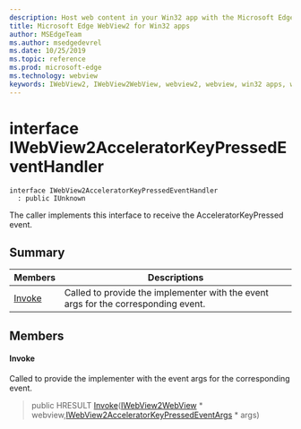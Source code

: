 ```yaml
---
description: Host web content in your Win32 app with the Microsoft Edge WebView2 control
title: Microsoft Edge WebView2 for Win32 apps
author: MSEdgeTeam
ms.author: msedgedevrel
ms.date: 10/25/2019
ms.topic: reference
ms.prod: microsoft-edge
ms.technology: webview
keywords: IWebView2, IWebView2WebView, webview2, webview, win32 apps, win32, edge
---
```


# interface IWebView2AcceleratorKeyPressedEventHandler 

```
interface IWebView2AcceleratorKeyPressedEventHandler
  : public IUnknown
```

The caller implements this interface to receive the AcceleratorKeyPressed event.

## Summary

 Members                        | Descriptions
--------------------------------|---------------------------------------------
[Invoke](#invoke) | Called to provide the implementer with the event args for the corresponding event.

## Members

#### Invoke 

Called to provide the implementer with the event args for the corresponding event.

> public HRESULT [Invoke](#interface_i_web_view2_accelerator_key_pressed_event_handler_1aed8c88ccb07ab503968dc8c0d50a4d94)([IWebView2WebView](IWebView2WebView.md#interface_i_web_view2_web_view) * webview,[IWebView2AcceleratorKeyPressedEventArgs](IWebView2AcceleratorKeyPressedEventArgs.md#interface_i_web_view2_accelerator_key_pressed_event_args) * args)

